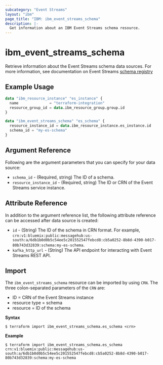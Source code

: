 ```yaml
---
subcategory: "Event Streams"
layout: "ibm"
page_title: "IBM: ibm_event_streams_schema"
description: |-
  Get information about an IBM Event Streams schema resource.
---
```


# ibm_event_streams_schema

Retrieve information about the Event Streams schema data sources. For more information, see documentation on Event Streams [schema registry](https://cloud.ibm.com/docs/EventStreams?topic=EventStreams-ES_schema_registry)

## Example Usage

```terraform
data "ibm_resource_instance" "es_instance" {
  name              = "terraform-integration"
  resource_group_id = data.ibm_resource_group.group.id
}

data "ibm_event_streams_schema" "es_schema" {
  resource_instance_id = data.ibm_resource_instance.es_instance.id
  schema_id = "my-es-schema"
}
```

## Argument Reference
Following are the argument parameters that you can specify for your data source:

- `schema_id` - (Required, string) The ID of a schema.
- `resource_instance_id` - (Required, string) The ID or CRN of the Event Streams service instance.

## Attribute Reference

In addition to the argument reference list, the following attribute reference can be accessed after data source is created:

- `id` - (String) The ID of the schema in CRN format. For example, `crn:v1:bluemix:public:messagehub:us-south:a/6db1b0d0b5c54ee5c201552547febcd8:cb5a0252-8b8d-4390-b017-80b743d32839:schema:my-es-schema`.
- `kafka_http_url` - (String) The API endpoint for interacting with Event Streams REST API.

## Import

The `ibm_event_streams_schema` resource can be imported by using `CRN`. The three colon-separated parameters of the `CRN` are:
  - ID = CRN of the Event Streams instance
  - resource type = schema
  - resource = ID of the schema
  
**Syntax**

```
$ terraform import ibm_event_streams_schema.es_schema <crn>

```

**Example**

```
$ terraform import ibm_event_streams_schema.es_schema crn:v1:bluemix:public:messagehub:us-south:a/6db1b0d0b5c54ee5c201552547febcd8:cb5a0252-8b8d-4390-b017-80b743d32839:schema:my-es-schema
```
